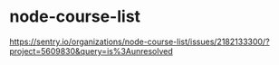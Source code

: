 # node-course-list

https://sentry.io/organizations/node-course-list/issues/2182133300/?project=5609830&query=is%3Aunresolved
